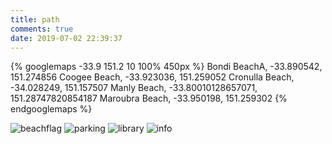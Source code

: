 ```yaml
---
title: path
comments: true
date: 2019-07-02 22:39:37
---
```



{% googlemaps -33.9 151.2 10 100% 450px %}
  Bondi Beach<a>A</a>, -33.890542, 151.274856
  Coogee Beach, -33.923036, 151.259052
  Cronulla Beach, -34.028249, 151.157507
  Manly Beach, -33.80010128657071, 151.28747820854187
  Maroubra Beach, -33.950198, 151.259302
{% endgooglemaps %}


![beachflag](https://developers.google.com/maps/documentation/javascript/examples/full/images/beachflag.png "beach")
![parking](https://developers.google.com/maps/documentation/javascript/examples/full/images/parking_lot_maps.png "parking")
![library](https://developers.google.com/maps/documentation/javascript/examples/full/images/library_maps.png "library")
![info](https://developers.google.com/maps/documentation/javascript/examples/full/images/info-i_maps.png "info")
